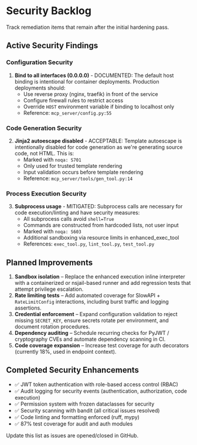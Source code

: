 # Security Backlog

Track remediation items that remain after the initial hardening pass.

## Active Security Findings

### Configuration Security
1. **Bind to all interfaces (0.0.0.0)** - DOCUMENTED: The default host binding is intentional for container deployments. Production deployments should:
   - Use reverse proxy (nginx, traefik) in front of the service
   - Configure firewall rules to restrict access
   - Override `HOST` environment variable if binding to localhost only
   - Reference: `mcp_server/config.py:55`

### Code Generation Security
2. **Jinja2 autoescape disabled** - ACCEPTABLE: Template autoescape is intentionally disabled for code generation as we're generating source code, not HTML. This is:
   - Marked with `noqa: S701` 
   - Only used for trusted template rendering
   - Input validation occurs before template rendering
   - Reference: `mcp_server/tools/gen_tool.py:14`

### Process Execution Security
3. **Subprocess usage** - MITIGATED: Subprocess calls are necessary for code execution/linting and have security measures:
   - All subprocess calls avoid `shell=True`
   - Commands are constructed from hardcoded lists, not user input
   - Marked with `noqa: S603`
   - Additional sandboxing via resource limits in enhanced_exec_tool
   - References: `exec_tool.py`, `lint_tool.py`, `test_tool.py`

## Planned Improvements

1. **Sandbox isolation** – Replace the enhanced execution inline interpreter with a containerized or nsjail-based runner and add regression tests that attempt privilege escalation.
2. **Rate limiting tests** – Add automated coverage for SlowAPI + `RateLimitConfig` interactions, including burst traffic and logging assertions.
3. **Credential enforcement** – Expand configuration validation to reject missing `SECRET_KEY`, ensure secrets rotate per environment, and document rotation procedures.
4. **Dependency auditing** – Schedule recurring checks for PyJWT / cryptography CVEs and automate dependency scanning in CI.
5. **Code coverage expansion** – Increase test coverage for auth decorators (currently 18%, used in endpoint context).

## Completed Security Enhancements

- ✅ JWT token authentication with role-based access control (RBAC)
- ✅ Audit logging for security events (authentication, authorization, code execution)
- ✅ Permission system with frozen dataclasses for security
- ✅ Security scanning with bandit (all critical issues resolved)
- ✅ Code linting and formatting enforced (ruff, mypy)
- ✅ 87% test coverage for audit and auth modules

Update this list as issues are opened/closed in GitHub.
